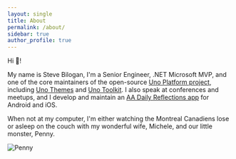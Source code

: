 ```yaml
---
layout: single
title: About
permalink: /about/
sidebar: true
author_profile: true
---
```


Hi :wave:!

My name is Steve Bilogan, I'm a Senior Engineer, .NET Microsoft MVP, and one of the core maintainers of the open-source [Uno Platform project][uno-platform], including [Uno Themes][uno-themes] and [Uno Toolkit][uno-toolkit]. I also speak at conferences and meetups, and I develop and maintain an [AA Daily Reflections app][aa-daily-reflections] for Android and iOS. 

When not at my computer, I'm either watching the Montreal Canadiens lose or asleep on the couch with my wonderful wife, Michele, and our little monster, Penny.

![Penny](/assets/images/penny.jpg)

[uno-platform]: https://platform.uno
[uno-themes]: https://github.com/unoplatform/Uno.Themes
[uno-toolkit]: https://github.com/unoplatform/Uno.Toolkit.UI
[aa-daily-reflections]: https://github.com/kazo0/DailyReflection
